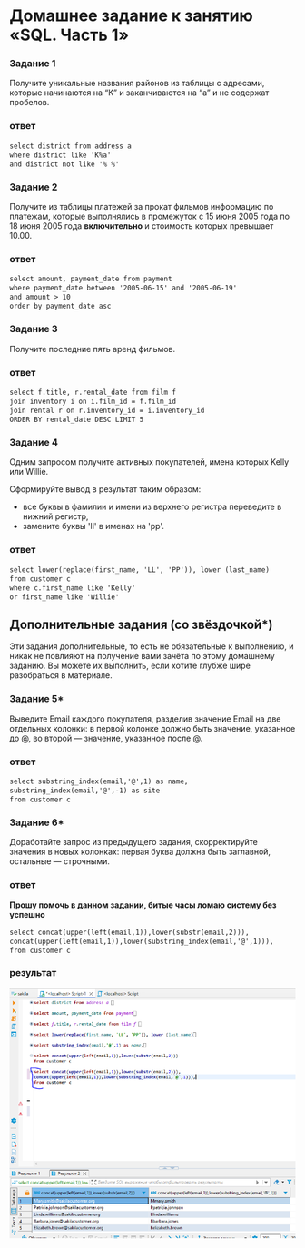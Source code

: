 # Домашнее задание к занятию «SQL. Часть 1»

### Задание 1

Получите уникальные названия районов из таблицы с адресами, которые начинаются на “K” и заканчиваются на “a” и не содержат пробелов.

### ответ
```mysql
select district from address a 
where district like 'K%a'
and district not like '% %'
```

### Задание 2

Получите из таблицы платежей за прокат фильмов информацию по платежам, которые выполнялись в промежуток с 15 июня 2005 года по 18 июня 2005 года **включительно** и стоимость которых превышает 10.00.

### ответ
```mysql
select amount, payment_date from payment
where payment_date between '2005-06-15' and '2005-06-19'
and amount > 10
order by payment_date asc 
```

### Задание 3

Получите последние пять аренд фильмов.

### ответ
```mysql
select f.title, r.rental_date from film f 
join inventory i on i.film_id = f.film_id 
join rental r on r.inventory_id = i.inventory_id 
ORDER BY rental_date DESC LIMIT 5
```

### Задание 4

Одним запросом получите активных покупателей, имена которых Kelly или Willie. 

Сформируйте вывод в результат таким образом:
- все буквы в фамилии и имени из верхнего регистра переведите в нижний регистр,
- замените буквы 'll' в именах на 'pp'.

### ответ
```mysql
select lower(replace(first_name, 'LL', 'PP')), lower (last_name)
from customer c  
where c.first_name like 'Kelly' 
or first_name like 'Willie'
```

## Дополнительные задания (со звёздочкой*)
Эти задания дополнительные, то есть не обязательные к выполнению, и никак не повлияют на получение вами зачёта по этому домашнему заданию. Вы можете их выполнить, если хотите глубже шире разобраться в материале.

### Задание 5*

Выведите Email каждого покупателя, разделив значение Email на две отдельных колонки: в первой колонке должно быть значение, указанное до @, во второй — значение, указанное после @.

### ответ
```mysql
select substring_index(email,'@',1) as name,
substring_index(email,'@',-1) as site
from customer c 
```

### Задание 6*

Доработайте запрос из предыдущего задания, скорректируйте значения в новых колонках: первая буква должна быть заглавной, остальные — строчными.

### ответ
**Прошу помочь в данном задании, битые часы ломаю систему без успешно**
```mysql
select concat(upper(left(email,1)),lower(substr(email,2))),
concat(upper(left(email,1)),lower(substring_index(email,'@',1))),
from customer c 
```
### результат
![alt text](https://github.com/Kovrei/home_work/blob/main/sdbsql/04-db/img/12-03-6.PNG?raw=true)
